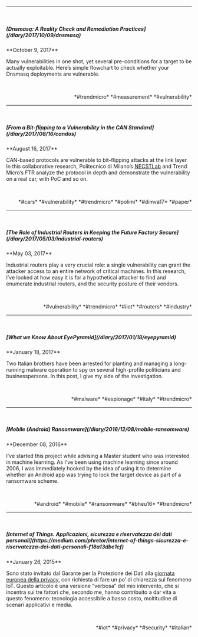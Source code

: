 <section class="post" id="#diary-2017-10-09-dnsmasq">
<hr />
<div class="row">
  <div class="three columns">&nbsp;</div>
  <div class="nine columns" style="text-align: left;"><h5>[Dnsmasq: A Reality Check and Remediation Practices](/diary/2017/10/09/dnsmasq)</h5></div>
</div>
<div class="row">
  <div class="three columns" style="text-align: right;">**October 9, 2017**</div>
  <div class="nine columns"><p>Many vulnerabilities in one shot, yet several pre-conditions for a target to be actually exploitable. Here’s simple flowchart to check whether your Dnsmasq deployments are vulnerable.</p></div>
</div>
<br />
<p style="text-align: right;"> <span class="tag">*#trendmicro*</span>  <span class="tag">*#measurement*</span>  <span class="tag">*#vulnerability*</span> </p>
</section>
<section class="post" id="#diary-2017-08-16-candos">
<hr />
<div class="row">
  <div class="three columns">&nbsp;</div>
  <div class="nine columns" style="text-align: left;"><h5>[From a Bit-flipping to a Vulnerability in the CAN Standard](/diary/2017/08/16/candos)</h5></div>
</div>
<div class="row">
  <div class="three columns" style="text-align: right;">**August 16, 2017**</div>
  <div class="nine columns"><p>CAN-based protocols are vulnerable to bit-flipping attacks at the link layer. In this collaborative research, Politecnico di Milano’s <a href="https://necst.it">NECSTLab</a> and Trend Micro’s FTR analyze the protocol in depth and demonstrate the vulnerability on a real car, with PoC and so on.</p></div>
</div>
<br />
<p style="text-align: right;"> <span class="tag">*#cars*</span>  <span class="tag">*#vulnerability*</span>  <span class="tag">*#trendmicro*</span>  <span class="tag">*#polimi*</span>  <span class="tag">*#dimva17*</span>  <span class="tag">*#paper*</span> </p>
</section>
<section class="post" id="#diary-2017-05-03-industrial-routers">
<hr />
<div class="row">
  <div class="three columns">&nbsp;</div>
  <div class="nine columns" style="text-align: left;"><h5>[The Role of Industrial Routers in Keeping the Future Factory Secure](/diary/2017/05/03/industrial-routers)</h5></div>
</div>
<div class="row">
  <div class="three columns" style="text-align: right;">**May 03, 2017**</div>
  <div class="nine columns"><p>Industrial routers play a very crucial role: a single vulnerability can grant the attacker access to an entire network of critical machines. In this research, I’ve looked at how easy it is for a hypothetical attacker to find and enumerate industrial routers, and the security posture of their vendors.</p></div>
</div>
<br />
<p style="text-align: right;"> <span class="tag">*#vulnerability*</span>  <span class="tag">*#trendmicro*</span>  <span class="tag">*#iiot*</span>  <span class="tag">*#routers*</span>  <span class="tag">*#industry*</span> </p>
</section>
<section class="post" id="#diary-2017-01-18-eyepyramid">
<hr />
<div class="row">
  <div class="three columns">&nbsp;</div>
  <div class="nine columns" style="text-align: left;"><h5>[What we Know About EyePyramid](/diary/2017/01/18/eyepyramid)</h5></div>
</div>
<div class="row">
  <div class="three columns" style="text-align: right;">**January 18, 2017**</div>
  <div class="nine columns"><p>Two Italian brothers have been arrested for planting and managing a long-running malware operation to spy on several high-profile politicians and businesspersons. In this post, I give my side of the investigation.</p></div>
</div>
<br />
<p style="text-align: right;"> <span class="tag">*#malware*</span>  <span class="tag">*#espionage*</span>  <span class="tag">*#italy*</span>  <span class="tag">*#trendmicro*</span> </p>
</section>
<section class="post" id="#diary-2016-12-08-mobile-ransomware">
<hr />
<div class="row">
  <div class="three columns">&nbsp;</div>
  <div class="nine columns" style="text-align: left;"><h5>[Mobile (Android) Ransomware](/diary/2016/12/08/mobile-ransomware)</h5></div>
</div>
<div class="row">
  <div class="three columns" style="text-align: right;">**December 08, 2016**</div>
  <div class="nine columns"><p>I’ve started this project while advising a Master student who was interested in machine learning. As I’ve been using machine learning since around 2006, I was immediately hooked by the idea of using it to determine whether an Android app was trying to lock the target device as part of a ransomware scheme.</p></div>
</div>
<br />
<p style="text-align: right;"> <span class="tag">*#android*</span>  <span class="tag">*#mobile*</span>  <span class="tag">*#ransomware*</span>  <span class="tag">*#bheu16*</span>  <span class="tag">*#trendmicro*</span> </p>
</section>
<section class="post" id="#diary-2015-01-26-iot-sec-priv">
<hr />
<div class="row">
  <div class="three columns">&nbsp;</div>
  <div class="nine columns" style="text-align: left;"><h5>[Internet of Things. Applicazioni, sicurezza e riservatezza dei dati personali](https://medium.com/phretor/internet-of-things-sicurezza-e-riservatezza-dei-dati-personali-f18a13dbe1cf)</h5></div>
</div>
<div class="row">
  <div class="three columns" style="text-align: right;">**January 26, 2015**</div>
  <div class="nine columns"><p>Sono stato invitato dal Garante per la Protezione dei Dati alla <a href="http://www.garanteprivacy.it/web/guest/home/docweb/-/docweb-display/docweb/3654813">giornata europea della privacy</a>, con richiesta di fare un po’ di chiarezza sul fenomeno IoT. Questo articolo è una versione “verbosa” del mio intervento, che si incentra sui tre fattori che, secondo me, hanno contribuito a dar vita a questo fenomeno: tecnologia accessibile a basso costo, moltitudine di scenari applicativi e media.</p></div>
</div>
<br />
<p style="text-align: right;"> <span class="tag">*#iot*</span>  <span class="tag">*#privacy*</span>  <span class="tag">*#security*</span>  <span class="tag">*#italian*</span> </p>
</section>
